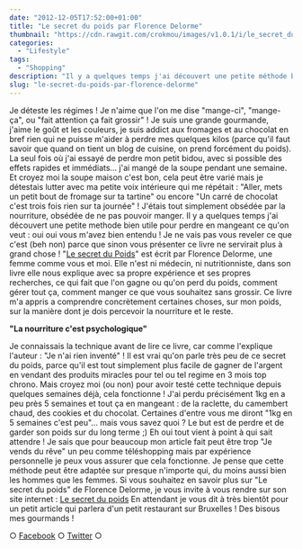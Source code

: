 ```yaml
---
date: "2012-12-05T17:52:00+01:00"
title: "Le secret du poids par Florence Delorme"
thumbnail: "https://cdn.rawgit.com/crokmou/images/v1.0.1/i/le_secret_du_poids_florence_delorme_gif_crokmou.gif"
categories:
  - "Lifestyle"
tags:
  - "Shopping"
description: "Il y a quelques temps j'ai découvert une petite méthode bien utile... un livre ... \"Le secret du Poids\" écrit par Florence Delorme."
slug: "le-secret-du-poids-par-florence-delorme"
---
```


Je déteste les régimes ! Je n'aime que l'on me dise "mange-ci", "mange-ça", ou "fait attention ça fait grossir" ! Je suis une grande gourmande, j'aime le goût et les couleurs, je suis addict aux fromages et au chocolat en bref rien qui ne puisse m'aider à perdre mes quelques kilos (parce qu'il faut savoir que quand on tient un blog de cuisine, on prend forcément du poids). La seul fois où j'ai essayé de perdre mon petit bidou, avec si possible des effets rapides et immédiats... j'ai mangé de la soupe pendant une semaine. Et croyez moi la soupe maison c'est bon, cela peut être varié mais je détestais lutter avec ma petite voix intérieure qui me répétait : "Aller, mets un petit bout de fromage sur ta tartine" ou encore "Un carré de chocolat c'est trois fois rien sur ta journée" ! J'étais tout simplement obsédée par la nourriture, obsédée de ne pas pouvoir manger. Il y a quelques temps j'ai découvert une petite methode bien utile pour perdre en mangeant ce qu'on veut : oui oui vous m'avez bien entendu ! Je ne vais pas vous reveler ce que c'est (beh non) parce que sinon vous présenter ce livre ne servirait plus à grand chose ! "[Le secret du Poids](http://www.lesecretdupoids.com/)" est écrit par Florence Delorme, une femme comme vous et moi. Elle n'est ni médecin, ni nutritionniste, dans son livre elle nous explique avec sa propre expérience et ses propres recherches, ce qui fait que l'on gagne ou qu'on perd du poids, comment gérer tout ça, comment manger ce que vous souhaitez sans grossir. Ce livre m'a appris a comprendre concrètement certaines choses, sur mon poids, sur la manière dont je dois percevoir la nourriture et le reste.

**"La nourriture c'est psychologique"**

Je connaissais la technique avant de lire ce livre, car comme l'explique l'auteur : "Je n'ai rien inventé" ! Il est vrai qu'on parle très peu de ce secret du poids, parce qu'il est tout simplement plus facile de gagner de l'argent en vendant des produits miracles pour tel ou tel regime en 3 mois top chrono. Mais croyez moi (ou non) pour avoir testé cette technique depuis quelques semaines déjà, cela fonctionne ! J'ai perdu précisément 1kg en a peu près 5 semaines et tout ça en mangeant : de la raclette, du camembert chaud, des cookies et du chocolat. Certaines d'entre vous me diront "1kg en 5 semaines c'est peu"... mais vous savez quoi ? Le but est de perdre et de garder son poids sur du long terme ;) Eh oui tout vient à point à qui sait attendre ! Je sais que pour beaucoup mon article fait peut être trop "Je vends du rêve" un peu comme téléshopping mais par expérience personnelle je peux vous assurer que cela fonctionne. Je pense que cette méthode peut être adaptée sur presque n'importe qui, du moins aussi bien les hommes que les femmes. Si vous souhaitez en savoir plus sur "Le secret du poids" de Florence Delorme, je vous invite à vous rendre sur son site internet : [Le secret du poids](http://www.lesecretdupoids.com/) En attendant je vous dit à très bientôt pour un petit article qui parlera d'un petit restaurant sur Bruxelles ! Des bisous mes gourmands !

○ [Facebook](https://www.facebook.com/crokmou.blog) ○ [Twitter](https://twitter.com/Crokmou) ○
